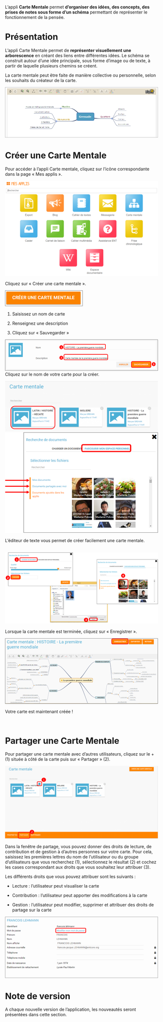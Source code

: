 L’appli **Carte Mentale** permet **d’organiser des idées, des concepts, des prises de notes sous forme d’un schéma** permettant de représenter le fonctionnement de la pensée.

Présentation
============

L’appli Carte Mentale permet de **représenter visuellement une arborescence** en créant des liens entre différentes idées. Le schéma se construit autour d’une idée principale, sous forme d’image ou de texte, à partir de laquelle plusieurs chemins se créent.

La carte mentale peut être faite de manière collective ou personnelle, selon les souhaits du créateur de la carte.

![](.gitbook/assets/Carte1.png)

Créer une Carte Mentale
=======================

Pour accéder à l’appli Carte mentale, cliquez sur l’icône correspondante dans la page « Mes applis ».

![](.gitbook/assets/Page_mesapplis_1D.png)

Cliquez sur « Créer une carte mentale ».

![](.gitbook/assets/c1.png)

1.  Saisissez un nom de carte

2.  Renseignez une description

3.  Cliquez sur « Sauvegarder »

![](.gitbook/assets/m3.png)  
Cliquez sur le nom de votre carte pour la créer.

![](.gitbook/assets/carte-1024x339.png)  
![](.gitbook/assets/m4.png)

L’éditeur de texte vous permet de créer facilement une carte mentale.

[  
](../../wp-content/uploads/2015/06/m22.png)![](.gitbook/assets/m5.png)

Lorsque la carte mentale est terminée, cliquez sur « Enregistrer ».

![](.gitbook/assets/m6.png)

Votre carte est maintenant créée !

 

Partager une Carte Mentale
==========================

Pour partager une carte mentale avec d’autres utilisateurs, cliquez sur le + (1) située à côté de la carte puis sur « Partager » (2).

![](.gitbook/assets/carte2-1024x488.png)

Dans la fenêtre de partage, vous pouvez donner des droits de lecture, de contribution et de gestion à d’autres personnes sur votre carte. Pour cela, saisissez les premières lettres du nom de l’utilisateur ou du groupe d’utilisateurs que vous recherchez (1), sélectionnez le résultat (2) et cochez les cases correspondant aux droits que vous souhaitez leur attribuer (3).

Les différents droits que vous pouvez attribuer sont les suivants :

-   Lecture : l’utilisateur peut visualiser la carte

-   Contribution : l’utilisateur peut apporter des modifications à la carte

-   Gestion : l’utilisateur peut modifier, supprimer et attribuer des droits de partage sur la carte

![](.gitbook/assets/m7.png)

Note de version
===============

A chaque nouvelle version de l’application, les nouveautés seront présentées dans cette section.
